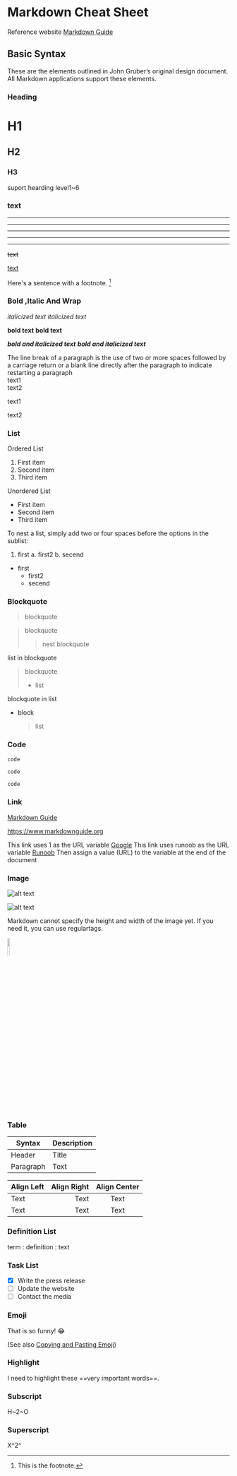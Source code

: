 # Markdown Cheat Sheet

Reference website [Markdown Guide](https://www.markdownguide.org)

## Basic Syntax

These are the elements outlined in John Gruber’s original design document. All Markdown applications support these elements.

### Heading

# H1
## H2
### H3
suport hearding level1~6


### text

***
* * *
*****
- - -
----------

~~text~~

<u>text</u>

Here's a sentence with a footnote. [^1]

[^1]: This is the footnote.

### Bold ,Italic And Wrap

*italicized text*
_italicized text_

**bold text**
__bold text__

***bold and italicized text***
___bold and italicized text___

The line break of a paragraph is the use of two or more spaces followed by a carriage return or a blank line directly after the paragraph to indicate restarting a paragraph   
text1  
text2

text1

text2

### List

Ordered List  
1. First item
2. Second item
3. Third item

Unordered List  
- First item
- Second item
- Third item

To nest a list, simply add two or four spaces before the options in the sublist:  
1. first
  a. first2
  b. secend  

- first
  - first2
  - secend

### Blockquote

> blockquote

> blockquote
> > nest blockquote

list in blockquote
> blockquote
> - list

blockquote in list
- block
  > list

### Code

`code`

    code

```java
code
```

### Link

[Markdown Guide](https://www.markdownguide.org)

<https://www.markdownguide.org>

This link uses 1 as the URL variable [Google][1]
This link uses runoob as the URL variable [Runoob][runoob]
Then assign a value (URL) to the variable at the end of the document

  [1]: http://www.google.com/
  [runoob]: http://www.runoob.com/

### Image

![alt text](https://www.markdownguide.org/assets/images/tux.png)

![alt text](https://www.markdownguide.org/assets/images/tux.png "subtitle")

Markdown cannot specify the height and width of the image yet. If you need it, you can use regular<img>tags.

<img decoding="async" src="https://www.markdownguide.org/assets/images/tux.png" width="10%">

### Table

| Syntax | Description |
| ----------- | ----------- |
| Header | Title |
| Paragraph | Text |

| Align Left | Align Right | Align Center |
| :-----| ----: | :----: |
| Text | Text | Text |
| Text | Text | Text |

### Definition List

term
: definition
: text

### Task List

- [x] Write the press release
- [ ] Update the website
- [ ] Contact the media

### Emoji

That is so funny! :joy:

(See also [Copying and Pasting Emoji](https://www.markdownguide.org/extended-syntax/#copying-and-pasting-emoji))

### Highlight

I need to highlight these ==very important words==.

### Subscript

H~2~O

### Superscript

X^2^